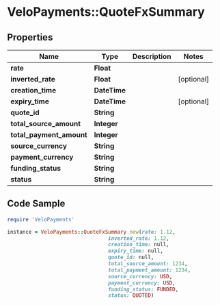 # VeloPayments::QuoteFxSummary

## Properties

Name | Type | Description | Notes
------------ | ------------- | ------------- | -------------
**rate** | **Float** |  | 
**inverted_rate** | **Float** |  | [optional] 
**creation_time** | **DateTime** |  | 
**expiry_time** | **DateTime** |  | [optional] 
**quote_id** | **String** |  | 
**total_source_amount** | **Integer** |  | 
**total_payment_amount** | **Integer** |  | 
**source_currency** | **String** |  | 
**payment_currency** | **String** |  | 
**funding_status** | **String** |  | 
**status** | **String** |  | 

## Code Sample

```ruby
require 'VeloPayments'

instance = VeloPayments::QuoteFxSummary.new(rate: 1.12,
                                 inverted_rate: 1.12,
                                 creation_time: null,
                                 expiry_time: null,
                                 quote_id: null,
                                 total_source_amount: 1234,
                                 total_payment_amount: 1234,
                                 source_currency: USD,
                                 payment_currency: USD,
                                 funding_status: FUNDED,
                                 status: QUOTED)
```


